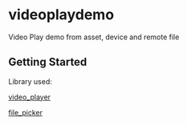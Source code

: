 # videoplaydemo

Video Play demo from asset, device and remote file

## Getting Started

Library used:

 [video_player](https://pub.dev/packages/video_player)

 [file_picker](https://pub.dev/packages/file_picker)
